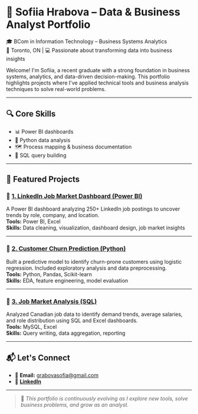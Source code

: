 # 💼 Sofiia Hrabova – Data & Business Analyst Portfolio

🎓 BCom in Information Technology – Business Systems Analytics  
📍 Toronto, ON | 💻 Passionate about transforming data into business insights

Welcome! I'm Sofiia, a recent graduate with a strong foundation in business systems, analytics, and data-driven decision-making. This portfolio highlights projects where I've applied technical tools and business analysis techniques to solve real-world problems.

---

## 🔍 Core Skills

- 📊 Power BI dashboards
- 🐍 Python data analysis
- 🗺 Process mapping & business documentation
- 🧠 SQL query building

---

## 📁 Featured Projects

### 🔹 [1. LinkedIn Job Market Dashboard (Power BI)](https://github.com/sofiiahrabova/linkedin-job-market-dashboard.git)
A Power BI dashboard analyzing 250+ LinkedIn job postings to uncover trends by role, company, and location.  
**Tools:** Power BI, Excel  
**Skills:** Data cleaning, visualization, dashboard design, job market insights

---

### 🔹 [2. Customer Churn Prediction (Python)](./customer-churn-analysis)
Built a predictive model to identify churn-prone customers using logistic regression. Included exploratory analysis and data preprocessing.  
**Tools:** Python, Pandas, Scikit-learn  
**Skills:** EDA, feature engineering, model evaluation


---

### 🔹 [3. Job Market Analysis (SQL)](./sql-job-market)
Analyzed Canadian job data to identify demand trends, average salaries, and role distribution using SQL and Excel dashboards.  
**Tools:** MySQL, Excel  
**Skills:** Query writing, data aggregation, reporting

---

## 📬 Let's Connect

- 📧 **Email:** grabovasofia@gmail.com  
- 🔗 [**LinkedIn**](https://www.linkedin.com/in/sofiia-hrabova-1380a7338)

---

> 🔄 *This portfolio is continuously evolving as I explore new tools, solve business problems, and grow as an analyst.*
